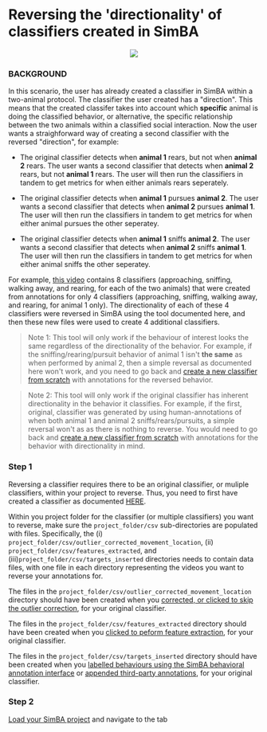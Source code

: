 # Reversing the 'directionality' of classifiers created in SimBA

<p align="center">
<img src="https://github.com/sgoldenlab/simba/blob/master/images/reversering_1.PNG" />
</p>

### BACKGROUND

In this scenario, the user has already created a classifier in SimBA within a two-animal protocol. The classifier the user created has a "direction". This means that the created classifer takes into account which **specific** animal is doing the classified behavior, or alternative, the specific relationship between the two animals within a classified social interaction. Now the user wants a straighforward way of creating a second classifier with the reversed "direction", for example: 

* The original classifier detects when **animal 1** rears, but not when **animal 2** rears. The user wants a second classifier that detects when **animal 2** rears, but not **animal 1** rears. The user will then run the classifiers in tandem to get metrics for when either animals rears seperately. 

* The original classifier detects when **animal 1** pursues **animal 2**. The user wants a second classifier that detects when **animal 2** pursues **animal 1**. The user will then run the classifiers in tandem to get metrics for when either animal pursues the other seperatey.

* The original classifier detects when **animal 1** sniffs **animal 2**. The user wants a second classifier that detects when **animal 2** sniffs **animal 1**. The user will then run the classifiers in tandem to get metrics for when either animal sniffs the other seperatey. 

For example, [this video](https://www.youtube.com/watch?v=0OIFysQvUCI&list=PLi5Vwf0hhy1R6NDQJ3U28MOUJPfl2YWYl&index=17) contains 8 classifiers 
(approaching, sniffing, walking away, and rearing, for each of the two animals) that were created from annotations for only 4 classifiers (approaching, sniffing, walking away, and rearing, for animal 1 only). The directionality of each of these 4 classifiers were reversed in SimBA using the tool documented here, and then these new files were used to create 4 additional classifiers. 

>Note 1: This tool will only work if the behaviour of interest looks the same regardless of the directionality of the behavior. For example, if the sniffing/rearing/pursuit behavior of animal 1 isn't **the same** as when performed by animal 2, then a simple reversal as documented here won't work, and you need to go back and [create a new classifier from scratch](https://github.com/sgoldenlab/simba/blob/master/docs/Scenario1.md) with annotations for the reversed behavior. 

>Note 2: This tool will only work if the original classifier has inherent directionality in the behavior it classifies. For example, if the first, original, classifier was generated by using human-annotations of when both animal 1 and animal 2 sniffs/rears/pursuits, a simple reversal won't as as there is nothing to reverse. You would need to go back and [create a new classifier from scratch](https://github.com/sgoldenlab/simba/blob/master/docs/Scenario1.md) with annotations for the behavior with directionality in mind. 

### Step 1 

Reversing a classifier requires there to be an original classifier, or muliple classifiers, within your project to reverse. Thus, you need to first have created a classifier as documented [HERE](https://github.com/sgoldenlab/simba/blob/master/docs/Scenario1.md).

Within you project folder for the classifier (or multiple classifiers) you want to reverse, make sure the `project_folder/csv` sub-directories are populated with files. Specifically, the (i) `project_folder/csv/outlier_corrected_movement_location`, (ii) `project_folder/csv/features_extracted`, and (iii)`project_folder/csv/targets_inserted` directories needs to contain data files, with one file in each directory representing the videos you want to reverse your annotations for. 

The files in the `project_folder/csv/outlier_corrected_movement_location` directory should have been created when you [corrected, or clicked to skip the outlier correction](https://github.com/sgoldenlab/simba/blob/master/docs/tutorial.md#step-4-outlier-correction), for your original classifier. 

The files in the `project_folder/csv/features_extracted` directory should have been created when you [clicked to peform feature extraction](https://github.com/sgoldenlab/simba/blob/master/docs/tutorial.md#step-5-extract-features), for your original classifier. 

The files in the `project_folder/csv/targets_inserted` directory should have been created when you [labelled behaviours using the SimBA behavioral annotation interface](https://github.com/sgoldenlab/simba/blob/master/docs/tutorial.md#step-6-label-behavior) or [appended third-party annotations](https://github.com/sgoldenlab/simba/blob/master/docs/third_party_annot.md), for your original classifier. 

### Step 2

[Load your SimBA project](https://github.com/sgoldenlab/simba/blob/master/docs/tutorial.md#step-1-load-project-config) and navigate to the tab 





